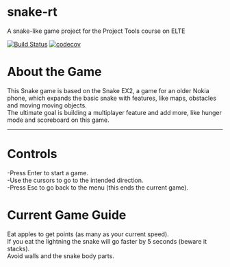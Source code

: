 # snake-rt
A snake-like game project for the Project Tools course on ELTE

[![Build Status](https://travis-ci.com/ProfRoxas/snake-rt.svg?branch=master)](https://travis-ci.com/ProfRoxas/snake-rt)
[![codecov](https://codecov.io/gh/ProfRoxas/snake-rt/branch/master/graph/badge.svg)](https://codecov.io/gh/ProfRoxas/snake-rt)

# About the Game

This Snake game is based on the Snake EX2, a game for an older Nokia phone, which expands the basic snake with features, like maps, obstacles and moving moving objects.    
The ultimate goal is building a multiplayer feature and add more, like hunger mode and scoreboard on this game.

-----------------------------------------------------------------------------------------------------------------------

# Controls
    
-Press Enter to start a game.    
-Use the cursors to go to the intended direction.    
-Press Esc to go back to the menu (this ends the current game).

# Current Game Guide

Eat apples to get points (as many as your current speed).    
If you eat the lightning the snake will go faster by 5 seconds (beware it stacks).    
Avoid walls and the snake body parts.